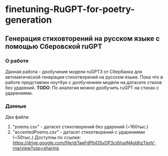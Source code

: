 # finetuning-RuGPT-for-poetry-generation
## **Генерация стиховторений на русском языке с помощью Сберовской ruGPT**

### **О работе**
Данная работа - дообучение модели ruGPT3 от Сбербанка для автоматической генерации стихотворений на русском языке.
Пока что в работе представлен ноутбук с дообучением модели на датасете стихов без ударений.
**TODO**: По аналогии можно дообучить ruGPT на стихах с ударениями.

### **Данные**
Два файла:
1. "poems.csv" - датасет стихотворений без ударений (~160тыс.)
2. "accentedPoems.csv" - датасет стихотворений с ударениями (~50тыс.)
Доступны по ссылке:
https://drive.google.com/file/d/1aeFdPbjDSvDP3cdVuqNAddhzTpnV-rna/view?usp=sharing

